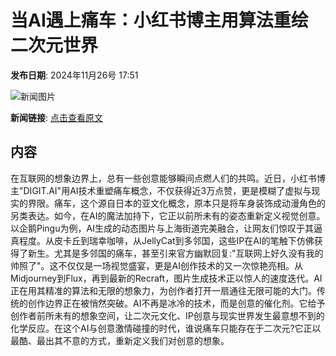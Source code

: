 # 当AI遇上痛车：小红书博主用算法重绘二次元世界

**发布日期**: 2024年11月26号 17:51

![新闻图片](https://upload.chinaz.com/2024/1126/6386824024896779908032696.png)

**新闻链接**: [点击查看原文](https://www.aibase.com/zh/news/13497)

## 内容

在互联网的想象边界上，总有一些创意能够瞬间点燃人们的共鸣。近日，小红书博主"DIGIT.AI"用AI技术重塑痛车概念，不仅获得近3万点赞，更是模糊了虚拟与现实的界限。痛车，这个源自日本的亚文化概念，原本只是将车身装饰成动漫角色的另类表达。如今，在AI的魔法加持下，它正以前所未有的姿态重新定义视觉创意。以企鹅Pingu为例，AI生成的动态图片与上海街道完美融合，让网友们惊叹于其逼真程度。从皮卡丘到瑞幸咖啡，从JellyCat到多邻国，这些IP在AI的笔触下仿佛获得了新生。尤其是多邻国的痛车，甚至引来官方幽默回复:"互联网上好久没有我的帅照了"。这不仅仅是一场视觉盛宴，更是AI创作技术的又一次惊艳亮相。从Midjourney到Flux，再到最新的Recraft，图片生成技术正以惊人的速度迭代。AI正在用其精准的算法和无限的想象力，为创作者打开一扇通往无限可能的大门。传统的创作边界正在被悄然突破。AI不再是冰冷的技术，而是创意的催化剂。它给予创作者前所未有的想象空间，让二次元文化、IP创意与现实世界发生最意想不到的化学反应。在这个AI与创意激情碰撞的时代，谁说痛车只能存在于二次元?它正以最酷、最出其不意的方式，重新定义我们对创意的想象。
